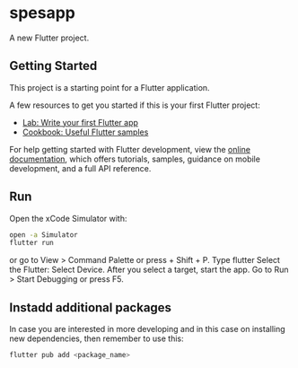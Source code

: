 # spesapp

A new Flutter project.

## Getting Started

This project is a starting point for a Flutter application.

A few resources to get you started if this is your first Flutter project:

- [Lab: Write your first Flutter app](https://docs.flutter.dev/get-started/codelab)
- [Cookbook: Useful Flutter samples](https://docs.flutter.dev/cookbook)

For help getting started with Flutter development, view the
[online documentation](https://docs.flutter.dev/), which offers tutorials,
samples, guidance on mobile development, and a full API reference.

## Run

Open the xCode Simulator with:

```bash
open -a Simulator
flutter run 
```

or go to View > Command Palette or press + Shift + P.
Type flutter
Select the Flutter: Select Device.
After you select a target, start the app. Go to Run > Start Debugging or press F5.


## Instadd additional packages 
In case you are interested in more developing and in this case on installing new dependencies, then remember to use this:
```bash
flutter pub add <package_name>
```

